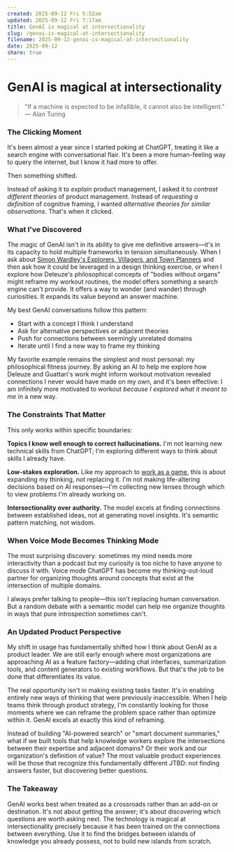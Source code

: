```yaml
---
created: 2025-09-12 Fri 5:52am
updated: 2025-09-12 Fri 7:17am
title: GenAI is magical at intersectionality
slug: /genai-is-magical-at-intersectionality
filename: 2025-09-12-genai-is-magical-at-intersectionality
date: 2025-09-12
share: true
---
```


# GenAI is magical at intersectionality

> "If a machine is expected to be infallible, it cannot also be intelligent."  
> ― Alan Turing

### The Clicking Moment

It's been almost a year since I started poking at ChatGPT, treating it like a search engine with conversational flair. It's been a more human-feeling way to query the internet, but I know it had more to offer.

Then something shifted.

Instead of asking it to _explain_ product management, I asked it to _contrast different theories_ of product management. Instead of _requesting a definition_ of cognitive framing, I wanted _alternative theories for similar observations_. That's when it clicked.

### What I've Discovered

The magic of GenAI isn't in its ability to give me definitive answers—it's in its capacity to hold multiple frameworks in tension simultaneously. When I ask about [Simon Wardley's Explorers, Villagers, and Town Planners](https://mbbroberg.fun/on-explorers-villager-and-towns-planners-of-simon-wardley/) and then ask how it could be leveraged in a design thinking exercise, or when I explore how Deleuze's philosophical concepts of "bodies without organs" might reframe my workout routines, the model offers something a search engine can't provide. It offers a way to wonder (and wander) through curiosities. It expands its value beyond an answer machine.

My best GenAI conversations follow this pattern:

- Start with a concept I think I understand
- Ask for alternative perspectives or adjacent theories
- Push for connections between seemingly unrelated domains
- Iterate until I find a new way to frame my thinking

My favorite example remains the simplest and most personal: my philosophical fitness journey. By asking an AI to help me explore how Deleuze and Guattari's work might inform workout motivation revealed connections I never would have made on my own, and it's been effective: I am infinitely more motivated to workout _because I explored what it meant to me_ in a new way.

### The Constraints That Matter

This only works within specific boundaries:

**Topics I know well enough to correct hallucinations.** I'm not learning new technical skills from ChatGPT; I'm exploring different ways to think about skills I already have.

**Low-stakes exploration.** Like my approach to [work as a game](https://mbbroberg.fun/work-as-a-game-both-finite-and-infinite/), this is about expanding my thinking, not replacing it. I'm not making life-altering decisions based on AI responses—I'm collecting new lenses through which to view problems I'm already working on.

**Intersectionality over authority.** The model excels at finding connections between established ideas, not at generating novel insights. It's semantic pattern matching, not wisdom.

### When Voice Mode Becomes Thinking Mode

The most surprising discovery: sometimes my mind needs more interactivity than a podcast but my curiosity is too niche to have anyone to discuss it with. Voice mode ChatGPT has become my thinking-out-loud partner for organizing thoughts around concepts that exist at the intersection of multiple domains.

I always prefer talking to people—this isn't replacing human conversation. But a random debate with a semantic model can help me organize thoughts in ways that pure introspection sometimes can't.

### An Updated Product Perspective

My shift in usage has fundamentally shifted how I think about GenAI as a product leader. We are still early enough where most organizations are approaching AI as a feature factory—adding chat interfaces, summarization tools, and content generators to existing workflows. But that's the job to be done that differentiates its value.

The real opportunity isn't in making existing tasks faster. It's in enabling entirely new ways of thinking that were previously inaccessible. When I help teams think through product strategy, I'm constantly looking for those moments where we can reframe the problem space rather than optimize within it. GenAI excels at exactly this kind of reframing.

Instead of building "AI-powered search" or "smart document summaries," what if we built tools that help knowledge workers explore the intersections between their expertise and adjacent domains? Or their work and our organization's definition of value? The most valuable product experiences will be those that recognize this fundamentally different JTBD: not finding answers faster, but discovering better questions.

### The Takeaway

GenAI works best when treated as a crossroads rather than an add-on or destination. It's not about getting the answer; it's about discovering which questions are worth asking next. The technology is magical at intersectionality precisely because it has been trained on the connections between everything. Use it to find the bridges between islands of knowledge you already possess, not to build new islands from scratch.